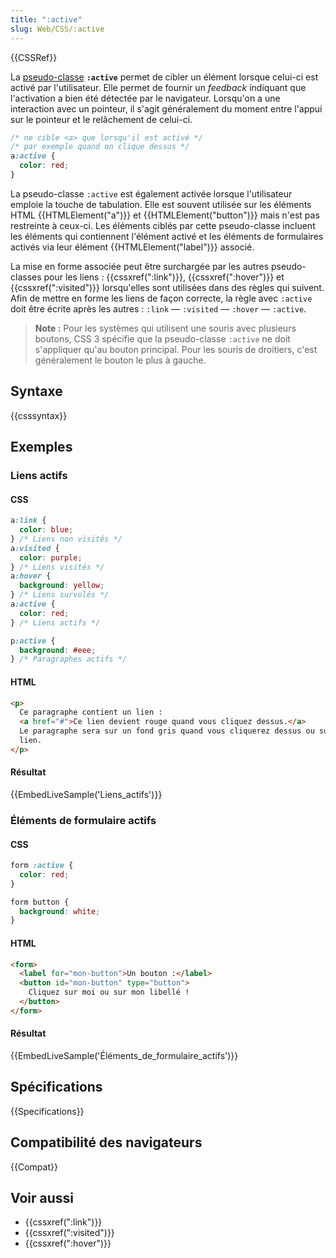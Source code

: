 ```yaml
---
title: ":active"
slug: Web/CSS/:active
---
```


{{CSSRef}}

La [pseudo-classe](/fr/docs/Web/CSS/Pseudo-classes) **`:active`** permet de cibler un élément lorsque celui-ci est activé par l'utilisateur. Elle permet de fournir un _feedback_ indiquant que l'activation a bien été détectée par le navigateur. Lorsqu'on a une interaction avec un pointeur, il s'agit généralement du moment entre l'appui sur le pointeur et le relâchement de celui-ci.

```css
/* ne cible <a> que lorsqu'il est activé */
/* par exemple quand on clique dessus */
a:active {
  color: red;
}
```

La pseudo-classe `:active` est également activée lorsque l'utilisateur emploie la touche de tabulation. Elle est souvent utilisée sur les éléments HTML {{HTMLElement("a")}} et {{HTMLElement("button")}} mais n'est pas restreinte à ceux-ci. Les éléments ciblés par cette pseudo-classe incluent les éléments qui contiennent l'élément activé et les éléments de formulaires activés via leur élément {{HTMLElement("label")}} associé.

La mise en forme associée peut être surchargée par les autres pseudo-classes pour les liens : {{cssxref(":link")}}, {{cssxref(":hover")}} et {{cssxref(":visited")}} lorsqu'elles sont utilisées dans des règles qui suivent. Afin de mettre en forme les liens de façon correcte, la règle avec `:active` doit être écrite après les autres : `:link` — `:visited` — `:hover` — `:active`.

> **Note :** Pour les systèmes qui utilisent une souris avec plusieurs boutons, CSS 3 spécifie que la pseudo-classe `:active` ne doit s'appliquer qu'au bouton principal. Pour les souris de droitiers, c'est généralement le bouton le plus à gauche.

## Syntaxe

{{csssyntax}}

## Exemples

### Liens actifs

#### CSS

```css
a:link {
  color: blue;
} /* Liens non visités */
a:visited {
  color: purple;
} /* Liens visités */
a:hover {
  background: yellow;
} /* Liens survolés */
a:active {
  color: red;
} /* Liens actifs */

p:active {
  background: #eee;
} /* Paragraphes actifs */
```

#### HTML

```html
<p>
  Ce paragraphe contient un lien :
  <a href="#">Ce lien devient rouge quand vous cliquez dessus.</a>
  Le paragraphe sera sur un fond gris quand vous cliquerez dessus ou sur le
  lien.
</p>
```

#### Résultat

{{EmbedLiveSample('Liens_actifs')}}

### Éléments de formulaire actifs

#### CSS

```css
form :active {
  color: red;
}

form button {
  background: white;
}
```

#### HTML

```html
<form>
  <label for="mon-button">Un bouton :</label>
  <button id="mon-button" type="button">
    Cliquez sur moi ou sur mon libellé !
  </button>
</form>
```

#### Résultat

{{EmbedLiveSample('Éléments_de_formulaire_actifs')}}

## Spécifications

{{Specifications}}

## Compatibilité des navigateurs

{{Compat}}

## Voir aussi

- {{cssxref(":link")}}
- {{cssxref(":visited")}}
- {{cssxref(":hover")}}
